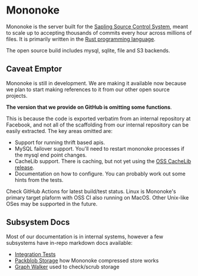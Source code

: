 # Mononoke

Mononoke is the server built for the [Sapling Source Control
System](https://sapling-scm.com/), meant to scale up to accepting thousands of
commits every hour across millions of files. It is primarily written in the
[Rust programming language](https://www.rust-lang.org/en-US/).

The open source build includes mysql, sqlite, file and S3 backends.

## Caveat Emptor

Mononoke is still in development. We are making it available now because we plan to
start making references to it from our other open source projects.

**The version that we provide on GitHub is omitting some functions**.

This is because the code is exported verbatim from an internal repository at Facebook, and
not all of the scaffolding from our internal repository can be easily extracted. The key areas
omitted are:

* Support for running thrift based apis.
* MySQL failover support.  You'll need to restart mononoke processes if the mysql end point changes.
* CacheLib support. There is caching, but not yet using the [OSS CacheLib release](https://github.com/facebook/cachelib).
* Documentation on how to configure.  You can probably work out some hints from the tests.

Check GitHub Actions for latest build/test status. Linux is Mononoke's primary target plaform with OSS CI also running on MacOS. Other Unix-like OSes may be supported in the future.

## Subsystem Docs

Most of our documentation is in internal systems, however a few subsystems have in-repo markdown docs available:

* [Integration Tests](tests/integration/README.md)
* [Packblob Storage](blobstore/packblob/README.md) how Mononoke compressed store works
* [Graph Walker](walker/src/README.md) used to check/scrub storage
